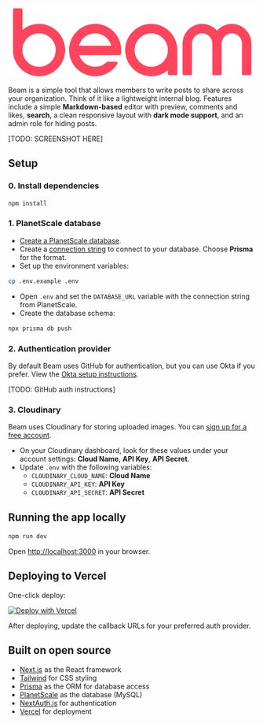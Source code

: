 <img src="public/images/logo.svg" />

Beam is a simple tool that allows members to write posts to share across your organization. Think of it like a lightweight internal blog. Features include a simple **Markdown-based** editor with preview, comments and likes, **search**, a clean responsive layout with **dark mode support**, and an admin role for hiding posts.

[TODO: SCREENSHOT HERE]

## Setup

### 0. Install dependencies

```bash
npm install
```

### 1. PlanetScale database

* [Create a PlanetScale database](https://docs.planetscale.com/tutorials/planetscale-quick-start-guide#create-a-database).
* Create a [connection string](https://docs.planetscale.com/concepts/connection-strings#creating-a-password) to connect to your database. Choose **Prisma** for the format.
* Set up the environment variables:
```bash
cp .env.example .env
```
* Open `.env` and set the `DATABASE_URL` variable with the connection string from PlanetScale.
* Create the database schema:
```bash
npx prisma db push
```

### 2. Authentication provider

By default Beam uses GitHub for authentication, but you can use Okta if you prefer. View the [Okta setup instructions](docs/okta_setup.md).

[TODO: GitHub auth instructions]

### 3. Cloudinary

Beam uses Cloudinary for storing uploaded images. You can [sign up for a free account](https://cloudinary.com/users/register/free).

* On your Cloudinary dashboard, look for these values under your account settings: **Cloud Name**, **API Key**, **API Secret**.
* Update `.env` with the following variables:
  - `CLOUDINARY_CLOUD_NAME`: **Cloud Name**
  - `CLOUDINARY_API_KEY`: **API Key**
  - `CLOUDINARY_API_SECRET`: **API Secret**

## Running the app locally

```bash
npm run dev
```

Open [http://localhost:3000](http://localhost:3000) in your browser.

## Deploying to Vercel

One-click deploy:

[![Deploy with Vercel](https://vercel.com/button)](https://vercel.com/new/clone?repository-url=https%3A%2F%2Fgithub.com%2Fplanetscale%2Fbeam&env=DATABASE_URL,OKTA_CLIENT_ID,OKTA_CLIENT_SECRET,OKTA_ISSUER,NEXTAUTH_URL,NEXTAUTH_SECRET,CLOUDINARY_CLOUD_NAME,CLOUDINARY_API_KEY,CLOUDINARY_API_SECRET)

After deploying, update the callback URLs for your preferred auth provider.

## Built on open source

- [Next.js](https://nextjs.org/) as the React framework
- [Tailwind](https://tailwindcss.com/) for CSS styling
- [Prisma](https://prisma.io/) as the ORM for database access
- [PlanetScale](https://planetscale.com/) as the database (MySQL)
- [NextAuth.js](https://next-auth.js.org/) for authentication
- [Vercel](http://vercel.com/) for deployment
